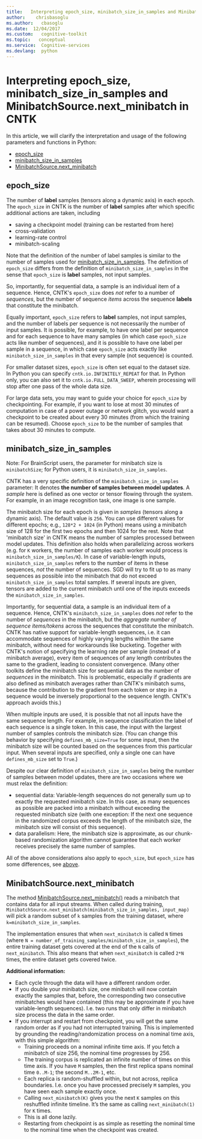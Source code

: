 ```yaml
---
title:   Interpreting epoch_size, minibatch_size_in_samples and MinibatchSource.next_minibatch in CNTK
author:    chrisbasoglu
ms.author:   cbasoglu
ms.date:  12/04/2017
ms.custom:   cognitive-toolkit
ms.topic:   conceptual
ms.service:  Cognitive-services
ms.devlang:  python
---
```


# Interpreting epoch_size, minibatch_size_in_samples and MinibatchSource.next_minibatch in CNTK
In this article, we will clarify the interpretation and usage of the following parameters and functions in Python:
* [epoch_size](#epochsize)
* [minibatch_size_in_samples](#minibatchsizeinsamples)
* [MinibatchSource.next_minibatch](#minibatchSourcenextminibatch)

## epoch_size

The number of **label** samples (tensors along a dynamic axis) in each epoch. The `epoch_size` in CNTK is the number of **label** samples after which specific additional actions are taken, including
* saving a checkpoint model (training can be restarted from here)
* cross-validation
* learning-rate control
* minibatch-scaling

Note that the definition of the number of label samples is similar to the number of samples used for [minibatch_size_in_samples](./BrainScript-minibatchSize-and-Python-minibatch_size_in_samples-in-CNTK.md). The definition of `epoch_size` differs from the definition of `minibatch_size_in_samples` in the sense that `epoch_size` is **label** samples, not input samples.

So, importantly, for sequential data, a sample is an individual item of a sequence.
Hence, CNTK's `epoch_size` does *not* refer to a number of *sequences*,
but the number of sequence *items* across the sequence **labels** that constitute the minibatch.  

Equally important, `epoch_size` refers to **label** samples, not input samples, and the number of labels per sequence is not necessarily the number of input samples.  It is possible, for example, to have one label per sequence and for each sequence to have many samples (in which case `epoch_size` acts like number of sequences), and it is possible to have one label per sample in a sequence, in which case `epoch_size` acts exactly like `minibatch_size_in_samples` in that every sample (not sequence) is counted.

For smaller dataset sizes, `epoch_size` is often set equal to the dataset size. In Python you can specify `cntk.io.INFINITELY_REPEAT` for that. In Python only, you can also set it to `cntk.io.FULL_DATA_SWEEP`, wherein processing will stop after one pass of the whole data size.

For large data sets, you may want to guide your choice for `epoch_size` by checkpointing. For example, if you want to lose at most 30 minutes of computation in case of a power outage or network glitch, you would want a checkpoint to be created about every 30 minutes (from which the training can be resumed). Choose `epoch_size` to be the number of samples that takes about 30 minutes to compute.

## minibatch_size_in_samples

Note: For BrainScript users, the parameter for minibatch size is `minibatchSize`; for Python users, it is `minibatch_size_in_samples`.

CNTK has a very specific definition of the `minibatch_size_in_samples` parameter: It denotes **the number of samples between model updates**.
A *sample* here is defined as one vector or tensor flowing through the system.
For example, in an image recognition task, one image is one sample.

The minibatch size for each epoch is given in *samples* (tensors along a dynamic axis). The default value is `256`. You can use different values for different epochs; e.g., `128*2 + 1024` (in Python) means using a minibatch size of 128 for the first two epochs and then 1024 for the rest.
Note that 'minibatch size' in CNTK means the number of samples processed between model updates. This definition also holds when parallelizing across workers (e.g. for `K` workers, 
the number of samples each worker would process is `minibatch_size_in_samples/K`).
In case of variable-length inputs, `minibatch_size_in_samples` refers to the number of items in these sequences,
*not* the number of sequences.
SGD will try to fit up to as many sequences as possible into the minibatch that do not exceed `minibatch_size_in_samples` total samples.
If several inputs are given, tensors are added to the current minibatch until one of the inputs exceeds the `minibatch_size_in_samples`.


Importantly, for sequential data, a sample is an individual item of a sequence.
Hence, CNTK's `minibatch_size_in_samples` does *not* refer to the
number of *sequences* in the minibatch,
but the *aggregate number of sequence items/tokens* across the sequences that constitute the minibatch.
CNTK has native support for variable-length sequences, i.e. it can accommodate
sequences of highly varying lengths within the same minibatch, without need for workarounds like bucketing.
Together with CNTK's notion of specifying the learning rate per sample (instead of a minibatch average),
every item of sequences of any length contributes the same to the gradient,
leading to consistent convergence.
(Many other toolkits define the minibatch size for sequential data as the number of *sequences*
in the minibatch.
This is problematic, especially if gradients are also defined as minibatch averages rather than
CNTK's minibatch sums, because the contribution to the gradient from each token or step in a sequence
would be inversely proportional to the sequence length. CNTK's approach avoids this.)

When multiple inputs are used, it is possible that not all inputs have the same sequence length.
For example, in sequence classification the label of each sequence is a single token.
In this case, the input with the largest number of samples controls the minibatch size. (You can change this behavior by specifying `defines_mb_size=True` for some input, then the minibatch size will be counted based on the sequences from this particular input. When several inputs are specified, only a single one can have `defines_mb_size` set to `True`.)

Despite our clear definition of `minibatch_size_in_samples` being the number of samples between model updates,
there are two occasions where we must relax the definition:
* sequential data: Variable-length sequences do not generally sum up to exactly the requested
minibatch size. In this case, as many sequences as possible are packed into a minibatch without exceeding the requested
minibatch size (with one exception: If the next one sequence in the randomized corpus exceeds the
length of the minibatch size, the minibatch size will consist of this sequence).
* data parallelism: Here, the minibatch size is approximate, as our chunk-based randomization algorithm cannot guarantee
that each worker receives precisely the same number of samples.

All of the above considerations also apply to `epoch_size`, but `epoch_size` has some differences, see [above](#epoch_size).

## MinibatchSource.next_minibatch

The method [MinibatchSource.next_minibatch()](https://cntk.ai/pythondocs/cntk.io.html?highlight=next_minibatch#cntk.io.MinibatchSource.next_minibatch) reads a minibatch that contains data for all input streams. When called during training, `MinibatchSource.next_minibatch(minibatch_size_in_samples, input_map)` will pick a random subset of `k` samples from the training dataset, where `k=minibatch_size_in_samples`.  

The implementation ensures that when `next_minibatch` is called `N` times (where `N = number_of_training_samples/minibatch_size_in_samples`), the entire training dataset gets covered at the end of the `N` calls of `next_minibatch`.
This also means that when `next_minibatch` is called `2*N` times, the entire dataset gets covered twice.

**Additional information:**
* Each cycle through the data will have a different random order.
* If you double your minibatch size, one minibatch will now contain exactly the samples that, before, the corresponding two consecutive minibatches would have contained (this may be approximate if you have variable-length sequences). I.e. two runs that only differ in minibatch size process the data in the same order.
* If you interrupt and restart from checkpoint, you will get the same random order as if you had not interrupted training. This is implemented by grounding the reading/randomization process on a nominal time axis, with this simple algorithm:
  * Training proceeds on a nominal infinite time axis. If you fetch a minibatch of size 256, the nominal time progresses by 256.
  * The training corpus is replicated an infinite number of times on this time axis. If you have `M` samples, then the first replica spans nominal time `0..M-1`; the second `M..2M-1`, etc.
  * Each replica is random-shuffled within, but not across, replica boundaries. I.e. once you have processed precisely `M` samples, you have seen each sample exactly once.
  * Calling `next_minibatch(K)` gives you the next `K` samples on this reshuffled infinite timeline. It’s the same as calling `next_minibatch(1)` for `K` times.
  * This is all done lazily.
  * Restarting from checkpoint is as simple as resetting the nominal time to the nominal time when the checkpoint was created.



